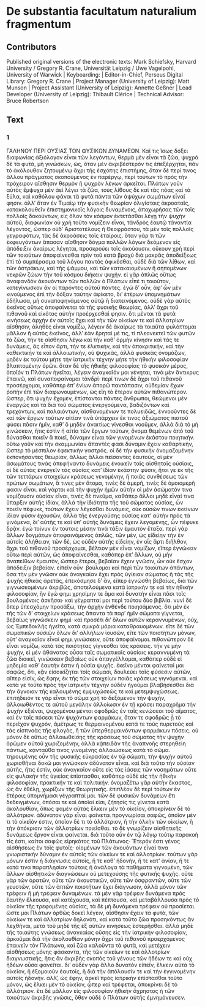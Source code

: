 # De substantia facultatum naturalium fragmentum  

## Contributors  
Published original versions of the electronic texts: Mark Schiefsky, Harvard University / Gregory R. Crane, Universität Leipzig / Uwe Vagelpohl, University of Warwick | Keyboarding:  | Editor-in-Chief, Perseus Digital Library: Gregory R. Crane | Project Manager (University of Leipzig): Matt Munson | Project Assistant (University of Leipzig): Annette Geßner | Lead Developer (University of Leipzig): Thibault Clérice | Technical Advisor: Bruce Robertson  

## Text  
### 1  
ΓΑΛΗΝΟΥ ΠΕΡΙ ΟΥΣΙΑΣ ΤΩΝ ΦΥΣΙΚΩΝ ΔΥΝΑΜΕΩΝ. Καί τις ἴσως δόξει διαφωνίας ἀξιόλογον εἶναι τῶν λεγόντων, θερμὰ μὲν εἶναι τὰ ζῶα, ψυχρὰ δὲ τὰ φυτὰ, μὴ γινώσκων, ὡς, ὅταν μὲν ἀκριβέστερόν τις ἐπεξέρχηται, πᾶν τὸ ἀκόλουθον ζητουμένῳ ἄχρι τῆς ἐσχάτης ἐπιστήμης, ὅταν δὲ περί τινος ἄλλου πράγματος σκοπούμενος ἐν παρέργῳ, περὶ τούτων τὸ πρὸς τὴν πρόχειρον αἴσθησιν θερμὸν ἢ ψυχρὸν λέγων ἀρκεῖται. Πλάτων γοῦν αὐτὸς ἔμψυχα μὲν ἀεὶ λέγει τὰ ζῶα, τοὺς λίθους δὲ καὶ τὰς πόας καὶ τὰ ξύλα, καὶ καθόλου φάναι τὰ φυτὰ πάντα τῶν ἀψύχων σωμάτων εἶναί φησιν. ἀλλ’ ὅταν ἐν Τιμαίῳ τὴν φυσικὴν θεωρίαν ὀλιγίστοις ἀκροαταῖς, κατακολουθεῖν ἐπιστημονικοῖς λόγοις δυναμένοις, ἀποχωρήσας τῶν τοῖς πολλοῖς δοκούντων, εἰς ὅλον τὸν κόσμον ἐκτετάσθαι λέγῃ τὴν ψυχὴν αὐτοῦ, διαφωνίαν οὐ χρὴ τοῦτο νομίζειν εἶναι, τἀνδρὸς ἑαυτῷ τἀναντία λέγοντος, ὥσπερ οὐδ’ Ἀριστοτέλους ἢ Θεοφράστου, τὰ μὲν τοῖς πολλοῖς γεγραφότων, τὰς δὲ ἀκροάσεις τοῖς ἑταίροις. ὅταν γάρ τι τῶν ἐκφευγόντων ἅπασαν αἴσθησιν δόγμα πολλῶν λόγων δεόμενον εἰς ἀπόδειξιν ἀκαίρως λέγηται, προσκρούει τοῖς ἀκούουσιν. οὔκουν χρὴ περὶ τῶν τοιούτων ἀποφαίνεσθαι πρὶν τοῦ κατὰ βραχὺ διὰ μακρᾶς ἀποδείξεως ἐπὶ τὸ συμπέρασμα τοῦ λόγου παντὸς ἀφικέσθαι, οὐδὲ διὰ τῶν λίθων, καὶ τῶν ὀστράκων, καὶ τῆς ψάμμου, καὶ τῶν κατακαιομένων ἢ σηπομένων νεκρῶν ζώων τὴν τοῦ κόσμου διήκειν ψυχήν. εἰ γὰρ ἀπλῶς οὕτως ἀναφανδὸν ἀκουόντων τῶν πολλῶν ὁ Πλάτων εἶπέ τι τοιοῦτον, κατεγίνωσκον ἂν οἱ παρόντες αὐτοῦ πάντες. ἐγὼ δ’ οὖν, ἀφ’ ὧν μὲν κινούμενος ἐπὶ τὴν δόξαν ταύτην ἀφίκετο, δι’ ἑτέρων ὑπομνημάτων ἐδήλωσα, μὴ συναποφηνάμενος αὐτῷ ἢ διατεινόμενος. οὐδὲ γὰρ αὐτὸς ἐκεῖνος οὕτως ἀποφαίνεται τὰ τῆς φυσικῆς θεωρίας, ἀλλ’ ἄχρι τοῦ πιθανοῦ καὶ εἰκότος αὐτὴν προέρχεσθαί φησιν. ὅτι μέντοι τὰ φυτὰ κινήσεως ἀρχὴν ἐν αὑτοῖς ἔχει καὶ τὴν τῶν οἰκείων τε καὶ ἀλλοτρίων αἴσθησιν, ἀληθὲς εἶναι νομίζω, λέγειν δὲ ἀκαίρως τὰ τοιαῦτα φυλάττομαι μᾶλλον ἢ αὐτὸς ἐκεῖνος, ἀλλ’ ἐὰν ἔρηταί μέ τις, τί πλεονεκτεῖ τῶν φυτῶν τὰ ζῶα, τήν τε αἴσθησιν λέγω καὶ τὴν καθ’ ὁρμὴν κίνησιν καὶ τάς τε δυνάμεις, ἃς εἶπον ἄρτι, τήν τε ἑλκτικὴν, καὶ τὴν ἀποκριτικὴν, καὶ τὴν καθεκτικήν τε καὶ ἀλλοιωτικὴν, οὐ ψυχικὰς, ἀλλὰ φυσικὰς ὀνομάζων, μηδὲν ἐκ τούτου μήτε τὴν ἰατρικὴν τέχνην μήτε τὴν ἠθικὴν φιλοσοφίαν βλαπτομένην ὁρῶν. ὅταν δὲ τῆς ἠθικῆς φιλοσοφίας τὸ φυσικὸν μέρος, ὁποῖόν τι Πλάτων ἡγεῖται, λέγειν ἀναγκαῖόν μοι γένηται, τινὰ μὲν ἄντικρυς ἐπαινῶ, καὶ συναποφαίνομαι τἀνδρί· περί τινων δὲ ἄχρι τοῦ πιθανοῦ προσέρχομαι, καθάπερ ἐπ’ ἐνίων ἀπορῶ παντάπασιν, οὐδεμίαν ἔχων ῥοπὴν ἐπὶ τῶν διαφωνουμένων, ὡς εἴη τὸ ἕτερον αὐτῶν πιθανώτερον. ὥσπερ, ὅτι ψυχὴν ἔχομεν, ἐπίστανται πάντες ἄνθρωποι, θεώμενοι μὲν ἐναργῶς καὶ τὰ διὰ τοῦ σώματος ἐνεργούμενα, βαδιζόντων καὶ τρεχόντων, καὶ παλαιόντων, αἰσθανομένων τε πολυειδῶς, ἐννοοῦντες δὲ καὶ τῶν ἔργων τούτων αἰτίαν τινὰ ὑπάρχειν ἔκ τινος ἀξιώματος πιστοῦ φύσει πᾶσιν ἡμῖν, καθ’ ὃ μηδὲν ἀναιτίως γίνεσθαι νοοῦμεν, ἀλλὰ διὰ τὸ μὴ γινώσκειν, ἥτις ἐστὶν ἡ αἰτία τῶν ἔργων τούτων, ὄνομα θεμένων ἀπὸ τοῦ δύνασθαι ποιεῖν ἃ ποιεῖ, δύναμιν εἶναι τῶν γινομένων ἑκάστου ποιητικήν. οὕτω γοῦν καὶ τὴν σκαμμωνίαν ἅπαντές φασι δύναμιν ἔχειν καθαρτικὴν, ὥσπερ τὸ μέσπιλον ἐφεκτικὴν γαστρός. οἱ δὲ τὴν φυσικὴν ὀνομαζομένην ἐκπονήσαντες θεωρίαν, ἄλλως ἄλλοι πείσαντες ἑαυτοὺς, οἱ μὲν ἀσωμάτους τινὰς ἀπεφήναντο δυνάμεις ἐνοικεῖν ταῖς αἰσθηταῖς οὐσίαις, οἱ δὲ αὐτὰς ἐνεργεῖν τὰς οὐσίας κατ’ ἰδίαν ἑκάστην φύσιν, ἤτοι γε ἐκ τῆς τῶν τεττάρων στοιχείων κράσεως γενομένην, ἢ ποιᾶς συνθέσεως τῶν πρώτων σωμάτων, ἅ τινες μὲν ἄτομα, τινὲς δὲ ἀμερῆ, τινὲς δὲ ὁμοιομερῆ φασιν εἶναι. καὶ γάρτοι καὶ τὴν ψυχὴν ἡμῶν αὐτὴν οἱ μὲν ἀσώματόν τινα νομίζουσιν οὐσίαν εἶναι, τινὲς δὲ πνεῦμα, καθάπερ ἄλλοι μηδὲ εἶναί τινα ὕπαρξιν αὐτῆς ἰδίαν, ἀλλὰ τὴν ἰδιότητα τῆς τοῦ σώματος οὐσίας, ὧν ποιεῖν πέφυκε, τούτων ἔχειν λέγεσθαι δυνάμεις, οὐκ οὐσῶν τινων ἐκείνων ἰδίαν φύσιν ἐχουσῶν, ἀλλὰ τῆς ἐνεργούσης οὐσίας κατ’ αὐτὴν πρὸς τὰ γινόμενα, δι’ αὐτῆς τε καὶ ὑπ’ αὐτῆς δυνάμεις ἔχειν λεγομένης, ὧν πέφυκε δρᾷν. ἐγὼ τοίνυν ἐν τούτοις μέσην τινὰ τάξιν ἐμαυτὸν ἔταξα. περὶ γὰρ ἄλλων δογμάτων ἀποφαινόμενος ἁπλῶς, τῶν μὲν, ὡς εἰδείην τὴν ἐν αὐτοῖς ἀλήθειαν, τῶν δὲ, ὡς οὐδὲν αὐτῆς εἰδείην, ἐν οἷς ἄρτι διῆλθον, ἄχρι τοῦ πιθανοῦ προσέρχομαι, βέλτιον μὲν εἶναι νομίζων, εἴπερ ἐγνώκειν οὕτω περὶ αὐτῶν, ὡς ἀποφαίνεσθαι, καθάπερ ἐπ’ ἄλλων, οὐ μὴν ἀναπείθων ἐμαυτὸν, ὥσπερ ἕτεροι, βεβαίαν ἔχειν γνῶσιν, ὧν οὐκ ἔσχον ἀπόδειξιν βεβαίαν. εἰπεῖν οὖν ﻿ βούλομαι καὶ περὶ τῶν τοιούτων ἁπάντων, ὅσα τὴν μὲν γνῶσιν οὐκ ἀναγκαίαν ἔχει πρὸς ὑγίειαν σώματος ἢ τὰς τῆς ψυχῆς ἠθικὰς ἀρετὰς, ἐπεκόσμησε δ’ ἂν, εἴπερ ἐγνώσθη βεβαίως, διὰ τῶν γιγνωσκομένων ἀκριβῶς, ἀποτελούμενα κατὰ ἰατρικήν τε καὶ τὴν ἠθικὴν φιλοσοφίαν, ἣν ἐγώ φημι χρησίμην τε ἅμα καὶ δυνατὴν εἶναι πᾶσι τοῖς βουλομένοις ἀσκῆσαι· καὶ γέγραπταί μοι περὶ τούτου δύο βιβλία. νυνὶ δὲ ὅπερ ὑπεσχόμην προσάξω, τὴν ἀρχὴν ἐνθένδε ποιησάμενος. ὅτι μὲν ἐκ τῆς τῶν δ’ στοιχείων κράσεως ἅπαντα τὰ παρ’ ἡμῖν σώματα γίγνεται, βεβαίως γιγνώσκειν φημί· καὶ προσέτι δι’ ὅλων αὐτῶν κεραννυμένων, οὐχ, ὡς Ἐμπεδοκλῆς ἡγεῖτο, κατὰ σμικρὰ μόρια καταθραυομένων. εἴτε δὲ τῶν σωματικῶν οὐσιῶν ὅλων δι’ ἀλλήλων ἰουσῶν, εἴτε τῶν ποιοτήτων μόνων, οὔτ’ ἀναγκαῖον εἶναί φημι γινώσκειν, οὔτε ἀποφαίνομαι. πιθανώτερον δὲ εἶναι νομίζω, κατὰ τὰς ποιότητας γίγνεσθαι τὰς κράσεις. τήν γε μὴν ψυχὴν, εἰ μὲν ἀθάνατος οὖσα ταῖς σωματικαῖς οὐσίαις κεραννυμένη τὰ ζῶα διοικεῖ, γινώσκειν βεβαίως οὐκ ἀπαγγέλλομαι, καθάπερ οὐδὲ εἰ μηδεμία καθ’ ἑαυτήν ἐστιν ἡ οὐσία ψυχῆς. ἐκεῖνο μέντοι φαίνεταί μοι σαφῶς, ὅτι, κᾂν εἰσοικίζηται τοῖς σώμασι, δουλεύει ταῖς φύσεσιν αὐτῶν, αἵπερ εἰσὶν, ὡς ἔφην, ἐκ τῆς τῶν στοιχείων ποιᾶς κράσεως γιγνόμεναι. καὶ κατὰ γε τοῦτο πρὸς τὴν ἰατρικὴν τέχνην οὐδὲν ἡγοῦμαι βλαβήσεσθαι διὰ τὴν ἄγνοιαν τῆς καλουμένης ἐμψυχώσεώς τε καὶ μετεμψυχώσεως. ἐπιτήδειόν τε γὰρ εἶναι τὸ σῶμα χρὴ τὸ δεξόμενον τὴν ψυχὴν, ἀλλοιωθέντος τε αὐτοῦ μεγάλην ἀλλοίωσιν ἐν τῇ κράσει παραχρῆμα τὴν ψυχὴν ἐξιέναι, ψυχομένου μέντοι σφοδρῶς ἐν ταῖς κενώσεσι τοῦ αἵματος, καὶ ἐν ταῖς πόσεσι τῶν ψυχόντων φαρμάκων, ὅταν τε σφοδρῶς ᾖ τὸ περιέχον ψυχρὸν, ἀμέτρως τε θερμαινομένου κατά τε τοὺς πυρετοὺς καὶ τὰς εἰσπνοὰς τῆς φλογὸς, ἢ τῶν ὑπερθερμαινόντων φαρμάκων πόσεις. οὐ μόνον δὲ οὕτως ἀλλοιωθείσης τῆς κράσεως τοῦ σώματος τὴν ψυχὴν ὁρῶμεν αὐτοῦ χωριζομένην, ἀλλὰ κᾀπειδὰν τῆς ἀναπνοῆς στερηθείη πάντως, κᾀνταῦθά τινος γινομένης ἀλλοιώσεως κατὰ τὸ σῶμα. τηρουμένης οὖν τῆς φυσικῆς εὐκρασίας ἐν τῷ σώματι, τὴν ψυχὴν αὐτοῦ χωρισθῆναι δοκῶ μοι γινώσκειν ἀδύνατον εἶναι. καὶ διὰ τοῦτο τὴν οὐσίαν αὐτῆς, ἥτις ἐστὶν, οὐκ ἀναγκαῖον οὔτε εἰς τὰς ἰάσεις τῶν νοσημάτων οὔτε εἰς φυλακὴν τῆς ὑγιείας ἐπίστασθαι, καθάπερ οὐδὲ εἰς τὴν ἠθικὴν φιλοσοφίαν, πρακτικήν τε καὶ πολιτικήν. ὀνομαζέτω γὰρ αὐτὴν ἕκαστος, ὡς ἂν ἐθέλῃ, χωρίζων τῆς θεωρητικῆς. ἐπιπλέον δὲ περὶ τούτων ἐν ἑτέροις ὑπομνήμασι γέγραπταί μοι. τῶν δὲ φυσικῶν δυνάμεων ἔτι δεδειγμένων, ὁπόσαι τε καὶ ὁποῖαί εἰσι, ζήτησίς τις γίνεται κατὰ ἀκολουθίαν, ὅπως φαμὲν αὐτὰς ἕλκειν μὲν τὸ οἰκεῖον, ἀποκρίνειν δὲ τὸ ἀλλότριον. ἀδύνατον γὰρ εἶναι φαίνεται προγνωρίσαι σαφῶς, ὁποῖον μέν τι τὸ οἰκεῖόν ἐστιν, ὁποῖον δέ τι τὸ ἀλλότριον, ἢ τὴν ὁλκὴν τῶν οἰκείων, ἢ τὴν ἀπόκρισιν τῶν ἀλλοτρίων ποιεῖσθαι. τὸ δὲ γνωρίζειν αἰσθητικῆς δυνάμεως ἔργον εἶναι φαίνεται. διὰ τοῦτο οὖν ἐν τῷ λόγῳ τούτῳ παρακοή τίς ἐστι, καίτοι σαφῶς εἰρηκότος τοῦ Πλάτωνος· Ἕτερόν ἐστι γένος αἰσθήσεως ἐν τοῖς φυτοῖς· οἰομένων τῶν ἀκουόντων εἶναί τινα γνωριστικὴν δύναμιν ἐν αὐτοῖς τῶν οἰκείων τε καὶ ἀλλοτρίων. τούτων γὰρ μόνων ἐστὶν ἡ διάγνωσις αὐτοῖς, ἥ τε καθ’ ἡδονὴν, ἥ τε κατ’ ἀνίαν, ἥ τε κατά τινα παραπλησίαν τούτοις ἢ ἀνάλογα τὰ παθήματα γιγνομένη, τῶν ἄλλων αἰσθητικῶν διαγνώσεων οὐ μετεχούσης τῆς φυτικῆς ψυχῆς. οὔτε γὰρ τῶν ὁρατῶν, οὔτε τῶν ἀκουστικῶν, οὔτε τῶν ὀσφραντῶν, οὔτε τῶν γευστῶν, οὔτε τῶν ἁπτῶν ποιοτήτων ἔχει διάγνωσιν, ἀλλὰ μόνον τῶν τρέφειν ἢ μὴ τρέφειν δυναμένων. τὰ μὲν γὰρ τρέφειν δυνάμενα πρὸς ἑαυτὴν ἕλκουσα, καὶ κατέχουσα, καὶ πέπτουσα, καὶ μεταβάλλουσα πρὸς τὸ οἰκεῖον τῆς τρεφομένης οὐσίας, τὰ δὲ μὴ δυνάμενα τρέφειν οὐ προσίεται. ὥστε μοι Πλάτων ὀρθῶς δοκεῖ λέγειν, αἴσθησιν ἔχειν τὰ φυτὰ, τῶν οἰκείων τε καὶ ἀλλοτρίων δηλονότι, καὶ κατὰ τοῦτο ζῶα προσηκόντως ἂν λεχθῆναι, μετὰ τοῦ μηδὲ τῆς ἐξ αὑτῶν κινήσεως ἐστερῆσθαι. ἀλλὰ μηδὲ τῆς τοιαύτης γνώσεως ἀναγκαίας οὔσης εἰς τὴν ἰατρικὴν φιλοσοφίαν, ἀρκοῦμαι διὰ τὴν ἀκολουθίαν μόνην ἄχρι τοῦ πιθανοῦ προερχόμενος ἐπαινεῖν τὸν Πλάτωνα, καὶ ζῶα καλοῦντα τὰ φυτὰ, καὶ μετέχειν αἰσθήσεως μόνης φάσκοντα, τῆς τῶν οἰκείων τε καὶ ἀλλοτρίων διαγνωστικῆς, ἥτις ἂν ἀκριβὴς σκοπὸς τοῦ γένους τῶν ἡδέων τε καὶ οὐχ ἡδέων οὖσα φανεῖται. δι’ οὐδὲν γὰρ ἄλλο δυνατὸν εἰπεῖν, ἕλκειν αὐτὰ τὸ οἰκεῖον, ἢ ἐξομοιοῦν ἑαυτοῖς, ἢ διὰ τὴν ἀπόλαυσίν τε καὶ τὴν ἐγγινομένην αὐτοῖς ἡδονήν. ἀλλ’, ὡς ἔφην, ἀρκεῖ πρὸς ἰατρικὴν ἐπίστασθαι τοῦτο μόνον, ὡς ἕλκει μὲν τὸ οἰκεῖον, ᾧπερ καὶ τρέφεται, ἀποκρίνει δὲ τὸ ἀλλότριον. ἔτι δὲ μᾶλλον εἰς φιλοσοφίαν ἠθικὴν ἄχρηστος ἡ τῶν τοιούτων ἀκριβὴς γνῶσις, ὅθεν οὐδὲ ὁ Πλάτων αὐτῆς ἐμνημόνευσεν.  

